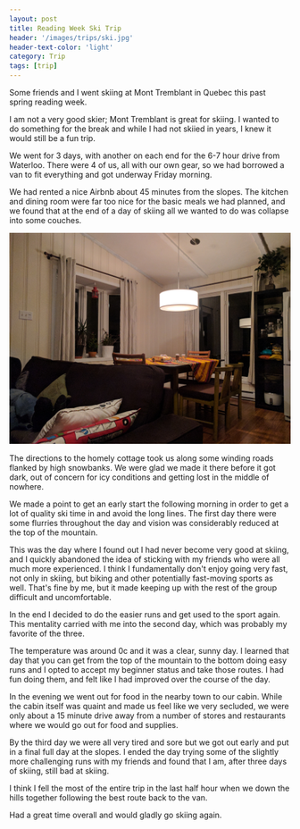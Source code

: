 ```yaml
---
layout: post
title: Reading Week Ski Trip
header: '/images/trips/ski.jpg'
header-text-color: 'light'
category: Trip
tags: [trip]
---
```


Some friends and I went skiing at Mont Tremblant in Quebec this past spring reading week.

<!--halt-->

I am not a very good skier; Mont Tremblant is great for skiing. I wanted to do something for
the break and while I had not skiied in years, I knew it would still be a fun trip.

We went for 3 days, with another on each end for the 6-7 hour drive from Waterloo. There were 4 of
us, all with our own gear, so we had borrowed a van to fit everything and got underway Friday morning.

We had rented a nice Airbnb about 45 minutes from the slopes. The kitchen and dining room were far too nice for the basic meals we had planned, and we found
that at the end of a day of skiing all we wanted to do was collapse into some couches.

![fulfillment](/images/trips/cabin.jpg)

The directions to the homely cottage took us along some winding roads
flanked by high snowbanks. We were glad we made it there before it got dark, out of concern for icy conditions and getting lost in the middle of nowhere.

We made a point to get an early start the following morning in order to get a lot of quality ski time in and avoid the long lines. The first day there were some
flurries throughout the day and vision was considerably reduced at the top of the mountain.

This was the day where I found out I had never become very good at skiing, and I quickly abandoned the idea of sticking with my friends who were all much more experienced. I
think I fundamentally don't enjoy going very fast, not only in skiing, but biking and other potentially fast-moving sports as well. That's fine by me, but it made keeping up
with the rest of the group difficult and uncomfortable.

In the end I decided to do the easier runs and get used to the sport again. This mentality carried with me into the second day, which was probably my favorite of the three.

The temperature was around 0c and it was a clear, sunny day. I learned that day that you can get from the top of the mountain to the bottom doing easy runs and I opted to accept
my beginner status and take those routes. I had fun doing them, and felt like I had improved over the course of the day.

In the evening we went out for food in the nearby town to our cabin. While the cabin itself was quaint and made us feel like we very secluded, we were only about a 15 minute drive away from a number of stores and restaurants where we would go out for food and supplies.

By the third day we were all very tired and sore but we got out early and put in a final full day at the slopes. I ended the day trying some of the slightly more challenging runs with my friends and found that I am, after three days of skiing, still bad at skiing.

I think I fell the most of the entire trip in the last half hour when we down the hills together following the best route back to the van.

Had a great time overall and would gladly go skiing again.
